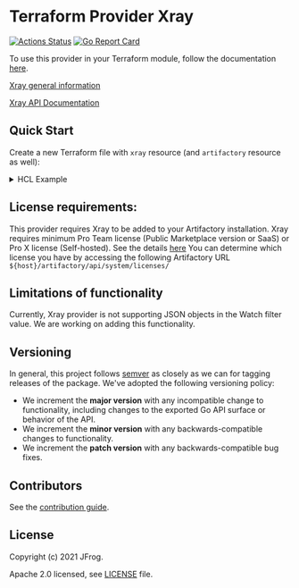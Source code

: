 # Terraform Provider Xray

[![Actions Status](https://github.com/jfrog/terraform-provider-xray/workflows/release/badge.svg)](https://github.com/jfrog/terraform-provider-xray/actions)
[![Go Report Card](https://goreportcard.com/badge/github.com/jfrog/terraform-provider-xray)](https://goreportcard.com/report/github.com/jfrog/terraform-provider-xray)

To use this provider in your Terraform module, follow the documentation [here](https://registry.terraform.io/providers/jfrog/xray/latest/docs).

[Xray general information](https://jfrog.com/xray/)

[Xray API Documentation](https://www.jfrog.com/confluence/display/JFROG/Xray+REST+API)

## Quick Start

Create a new Terraform file with `xray` resource (and `artifactory` resource as well):

<details><summary>HCL Example</summary>

```terraform
# Required for Terraform 0.13 and up (https://www.terraform.io/upgrade-guides/0-13.html)
terraform {
  required_providers {
    artifactory = {
      source  = "registry.terraform.io/jfrog/artifactory"
      version = "2.9.1"
    }

    project = {
      source  = "registry.terraform.io/jfrog/project"
      version = "1.0.1"
    }

    xray = {
      source  = "registry.terraform.io/jfrog/xray"
      version = "0.0.1"
    }
  }
}
provider "artifactory" {
  // supply ARTIFACTORY_USERNAME, ARTIFACTORY_PASSWORD and ARTIFACTORY_URL as env vars
}

provider "project" {
  // supply PROJECT_URL, PROJECT_ACCESS_TOKEN as env vars
  url = "${var.project_url}"
  access_token = "${var.project_access_token}"
}

provider "xray" {
// Also user can supply the following env vars:
// JFROG_URL or XRAY_URL
// XRAY_ACCESS_TOKEN or JFROG_ACCESS_TOKEN
}

resource "random_id" "randid" {
  byte_length = 2
}

resource "artifactory_user" "user1" {
  name     = "user1"
  email    = "test-user1@artifactory-terraform.com"
  groups   = ["readers"]
  password = "Passw0rd!"
}

resource "artifactory_local_docker_v2_repository" "docker-local" {
  key             = "docker-local"
  description     = "hello docker-local"
  tag_retention   = 3
  max_unique_tags = 5
  xray_index = true # must be set to true to be able to assign the watch to the repo
}

resource "artifactory_local_gradle_repository" "local-gradle-repo" {
  key                             = "local-gradle-repo-basic"
  checksum_policy_type            = "client-checksums"
  snapshot_version_behavior       = "unique"
  max_unique_snapshots            = 10
  handle_releases                 = true
  handle_snapshots                = true
  suppress_pom_consistency_checks = true
  xray_index = true # must be set to true to be able to assign the watch to the repo
}

resource "project" "myproject" {
  key          = "test"
  display_name = "My Project"
  description  = "My Project"
  admin_privileges {
    manage_members   = true
    manage_resources = true
    index_resources  = true
  }
}

resource "project" "myproject1" {
  key          = "test1"
  display_name = "My Project"
  description  = "My Project"
  admin_privileges {
    manage_members   = true
    manage_resources = true
    index_resources  = true
  }
}


resource "xray_security_policy" "security1" {
  name        = "test-security-policy-severity-${random_id.randid.dec}"
  description = "Security policy description"
  type        = "security"

  rule {
    name     = "rule-name-severity"
    priority = 1

    criteria {
      min_severity = "High"
    }

    actions {
      webhooks = []
      mails    = ["test@email.com"]
      block_release_bundle_distribution  = true
      fail_build                         = true
      notify_watch_recipients            = true
      notify_deployer                    = true
      create_ticket_enabled              = false // set to true only if Jira integration is enabled
      build_failure_grace_period_in_days = 5     // use only if fail_build is enabled

      block_download {
        unscanned = true
        active    = true
      }
    }
  }
}

resource "xray_security_policy" "security2" {
  name        = "test-security-policy-cvss-${random_id.randid.dec}"
  description = "Security policy description"
  type        = "security"

  rule {
    name     = "rule-name-cvss"
    priority = 1

    criteria {

      cvss_range {
        from = 1.5
        to   = 5.3
      }
    }

    actions {
      webhooks = []
      mails    = ["test@email.com"]
      block_release_bundle_distribution  = true
      fail_build                         = true
      notify_watch_recipients            = true
      notify_deployer                    = true
      create_ticket_enabled              = false // set to true only if Jira integration is enabled
      build_failure_grace_period_in_days = 5     // use only if fail_build is enabled

      block_download {
        unscanned = true
        active    = true
      }
    }
  }
}

resource "xray_license_policy" "license1" {
  name        = "test-license-policy-allowed-${random_id.randid.dec}"
  description = "License policy, allow certain licenses"
  type        = "license"

  rule {
    name     = "License_rule"
    priority = 1

    criteria {
      allowed_licenses         = ["Apache-1.0", "Apache-2.0"]
      allow_unknown            = false
      multi_license_permissive = true
    }

    actions {
      webhooks = []
      mails    = ["test@email.com"]
      block_release_bundle_distribution  = false
      fail_build                         = true
      notify_watch_recipients            = true
      notify_deployer                    = true
      create_ticket_enabled              = false // set to true only if Jira integration is enabled
      custom_severity                    = "High"
      build_failure_grace_period_in_days = 5 // use only if fail_build is enabled

      block_download {
        unscanned = true
        active    = true
      }
    }
  }
}

resource "xray_license_policy" "license2" {
  name        = "test-license-policy-banned-${random_id.randid.dec}"
  description = "License policy, block certain licenses"
  type        = "license"

  rule {
    name     = "License_rule"
    priority = 1

    criteria {
      banned_licenses          = ["Apache-1.1", "APAFML"]
      allow_unknown            = false
      multi_license_permissive = false
    }

    actions {
      webhooks = []
      mails    = ["test@email.com"]
      block_release_bundle_distribution  = false
      fail_build                         = true
      notify_watch_recipients            = true
      notify_deployer                    = true
      create_ticket_enabled              = false // set to true only if Jira integration is enabled
      custom_severity                    = "Medium"
      build_failure_grace_period_in_days = 5 // use only if fail_build is enabled

      block_download {
        unscanned = true
        active    = true
      }
    }
  }
}

resource "xray_watch" "all-repos" {
  name        = "all-repos-watch-${random_id.randid.dec}"
  description = "Watch for all repositories, matching the filter"
  active      = true

  watch_resource {
    type = "all-repos"

    filter {
      type  = "regex"
      value = ".*"
    }
  }

  assigned_policy {
    name = xray_security_policy.security1.name
    type = "security"
  }

  assigned_policy {
    name = xray_license_policy.license1.name
    type = "license"
  }
  watch_recipients = ["test@email.com", "test1@email.com"]
}

resource "xray_watch" "repository" {
  name        = "repository-watch-${random_id.randid.dec}"
  description = "Watch a single repo or a list of repositories"
  active      = true

  watch_resource {
    type       = "repository"
    bin_mgr_id = "default"
    name       = artifactory_local_docker_v2_repository.docker-local.key

    filter {
      type  = "regex"
      value = ".*"
    }
  }

  watch_resource {
    type       = "repository"
    bin_mgr_id = "default"
    name       = artifactory_local_gradle_repository.local-gradle-repo.key

    filter {
      type  = "package-type"
      value = "Docker"
    }
  }

  assigned_policy {
    name = xray_security_policy.security1.name
    type = "security"
  }

  assigned_policy {
    name = xray_license_policy.license1.name
    type = "license"
  }

  watch_recipients = ["test@email.com", "test1@email.com"]
}

resource "xray_watch" "build" {
  name        = "build-watch-${random_id.randid.dec}"
  description = "Watch a single build or a list of builds"
  active      = true

  watch_resource {
    type       = "build"
    bin_mgr_id = "default"
    name       = "your-build-name"
  }

  watch_resource {
    type       = "build"
    bin_mgr_id = "default"
    name       = "your-other-build-name"
  }

  assigned_policy {
    name = xray_security_policy.security1.name
    type = "security"
  }
  assigned_policy {
    name = xray_license_policy.license1.name
    type = "license"
  }

  watch_recipients = ["test@email.com", "test1@email.com"]
}

resource "xray_watch" "all-projects" {
  name        = "all-projects-watch-${random_id.randid.dec}"
  description = "Watch all the projects"
  active      = true

  watch_resource {
    type       	= "all-projects"
    bin_mgr_id  = "default"
  }

  assigned_policy {
    name = xray_security_policy.security1.name
    type = "security"
  }

  assigned_policy {
    name = xray_license_policy.license1.name
    type = "license"
  }

  watch_recipients = ["test@email.com", "test1@email.com"]
}

resource "xray_watch" "project" {
  name        = "project-watch-${random_id.randid.dec}"
  description = "Watch selected projects"
  active      = true

  watch_resource {
    type       	= "project"
    name        = project.myproject.key
  }
  watch_resource {
    type       	= "project"
    name        = project.myproject1.key
  }

  assigned_policy {
    name = xray_security_policy.security1.name
    type = "security"
  }

  assigned_policy {
    name = xray_license_policy.license1.name
    type = "license"
  }

  watch_recipients = ["test@email.com", "test1@email.com"]
}
```


</details>


## License requirements:
This provider requires Xray to be added to your Artifactory installation.
Xray requires minimum Pro Team license (Public Marketplace version or SaaS) or Pro X license (Self-hosted).
See the details [here](https://jfrog.com/pricing/#sass)
You can determine which license you have by accessing the following Artifactory URL `${host}/artifactory/api/system/licenses/`

## Limitations of functionality
Currently, Xray provider is not supporting JSON objects in the Watch filter value. We are working on adding this functionality.

## Versioning
In general, this project follows [semver](https://semver.org/) as closely as we
can for tagging releases of the package. We've adopted the following versioning policy:

* We increment the **major version** with any incompatible change to
  functionality, including changes to the exported Go API surface
  or behavior of the API.
* We increment the **minor version** with any backwards-compatible changes to
  functionality.
* We increment the **patch version** with any backwards-compatible bug fixes.

## Contributors
See the [contribution guide](CONTRIBUTIONS.md).

## License
Copyright (c) 2021 JFrog.

Apache 2.0 licensed, see [LICENSE](LICENSE) file.
